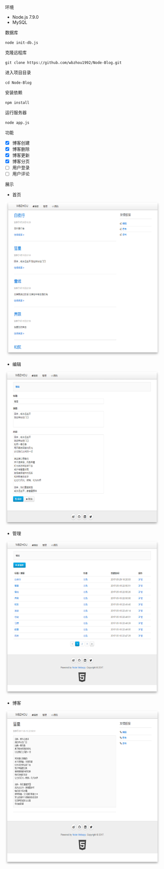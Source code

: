 

环境

* Node.js 7.9.0
* MySQL

数据库

`node init-db.js`

克隆远程库

`git clone https://github.com/wbzhou1992/Node-Blog.git`

进入项目目录

`cd Node-Blog`

安装依赖

`npm install`

运行服务器

`node app.js`

功能
- [x] 博客创建
- [x] 博客删除
- [x] 博客更新
- [x] 博客分页
- [ ] 用户登录
- [ ] 用户评论

展示

* 首页

![首页](index.png)
* 编辑

![编辑](edit.png)
* 管理

![管理](manage.png)
* 博客

![博客](blog.png)
